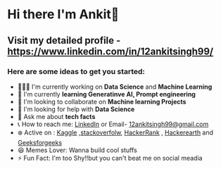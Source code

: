 # Hi there I'm Ankit👋

## Visit my detailed profile - https://www.linkedin.com/in/12ankitsingh99/

### Here are some ideas to get you started:

- 🧑🏽‍💻 I'm currently working on **Data Science** and **Machine Learning**
- 🌱 I'm currently __learning Generatinve AI, Prompt engineering__
- 🤝 I'm looking to collaborate on **Machine learning Projects**
- 👀 I'm looking for help with __Data Science__
- 💭 Ask me about __tech facts__
- 📞 How to reach me: [LinkedIn](https://www.linkedin.com/in/12ankitsingh99/) or Email- 12ankitsingh99@gmail.com
- ❄️ Active on : [Kaggle](https://www.kaggle.com/ankitsingh1299/) ,[stackoverfolw](https://stackoverflow.com/users/12642440/ankit-singh), [HackerRank](https://www.hackerrank.com/profile/12ankitsingh99/) , [Hackerearth](https://www.hackerearth.com/@12ankitsingh99) and [Geeksforgeeks](https://auth.geeksforgeeks.org/user/12ankitsingh99/)
- 😆 Memes Lover: Wanna build cool stuffs
- ⚡️ Fun Fact: I'm too Shy!!but you can't beat me on social meadia

